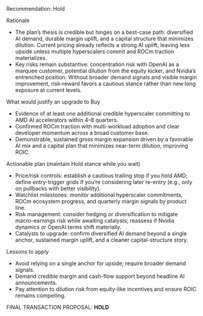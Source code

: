 Recommendation: Hold

Rationale
- The plan’s thesis is credible but hinges on a best-case path: diversified AI demand, durable margin uplift, and a capital structure that minimizes dilution. Current pricing already reflects a strong AI uplift, leaving less upside unless multiple hyperscalers commit and ROCm traction materializes.
- Key risks remain substantive: concentration risk with OpenAI as a marquee customer, potential dilution from the equity kicker, and Nvidia’s entrenched position. Without broader demand signals and visible margin improvement, risk-reward favors a cautious stance rather than new long exposure at current levels.

What would justify an upgrade to Buy
- Evidence of at least one additional credible hyperscaler committing to AMD AI accelerators within 4–8 quarters.
- Confirmed ROCm traction with multi-workload adoption and clear developer momentum across a broad customer base.
- Demonstrable, sustained gross margin expansion driven by a favorable AI mix and a capital plan that minimizes near-term dilution, improving ROIC.

Actionable plan (maintain Hold stance while you wait)
- Price/risk controls: establish a cautious trailing stop if you hold AMD; define entry-trigger grids if you’re considering later re-entry (e.g., only on pullbacks with better visibility).
- Watchlist milestones: monitor additional hyperscaler commitments, ROCm ecosystem progress, and quarterly margin signals by product line.
- Risk management: consider hedging or diversification to mitigate macro-earnings risk while awaiting catalysts; reassess if Nvidia dynamics or OpenAI terms shift materially.
- Catalysts to upgrade: confirm diversified AI demand beyond a single anchor, sustained margin uplift, and a cleaner capital-structure story.

Lessons to apply
- Avoid relying on a single anchor for upside; require broader demand signals.
- Demand credible margin and cash-flow support beyond headline AI announcements.
- Pay attention to dilution risk from equity-like incentives and ensure ROIC remains compelling.

FINAL TRANSACTION PROPOSAL: **HOLD**